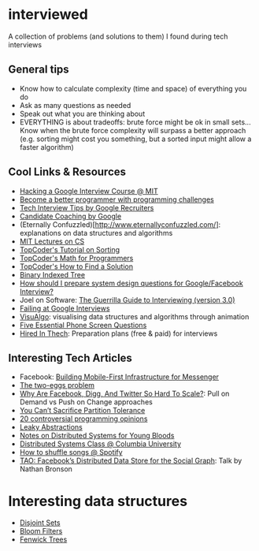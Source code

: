 # interviewed

A collection of problems (and solutions to them) I found during tech interviews

## General tips

- Know how to calculate complexity (time and space) of everything you do
- Ask as many questions as needed
- Speak out what you are thinking about
- EVERYTHING is about tradeoffs: brute force might be ok in small sets... Know when the brute force complexity will surpass a better approach (e.g. sorting might cost you something, but a sorted input might allow a faster algorithm)

## Cool Links & Resources

- [Hacking a Google Interview Course @ MIT](http://courses.csail.mit.edu/iap/interview)
- [Become a better programmer with programming challenges](http://macgyverdev.blogspot.se/2014/04/become-better-programmer-with.html)
- [Tech Interview Tips by Google Recruiters](https://www.google.com/about/careers/lifeatgoogle/hangouts-on-air-google-recruiters-share-technical-interview-tips.html)
- [Candidate Coaching by Google](http://www.youtube.com/watch?v=oWbUtlUhwa8)
- (Eternally Confuzzled)[http://www.eternallyconfuzzled.com/]: explanations on data structures and algorithms
- [MIT Lectures on CS](http://ocw.mit.edu/courses/electrical-engineering-and-computer-science/6-046j-introduction-to-algorithms-sma-5503-fall-2005/video-lectures)
- [TopCoder's Tutorial on Sorting](http://community.topcoder.com/tc?module=Static&d1=tutorials&d2=sorting)
- [TopCoder's Math for Programmers](http://community.topcoder.com/tc?module=Static&d1=tutorials&d2=math_for_topcoders)
- [TopCoder's How to Find a Solution](http://community.topcoder.com/tc?module=Static&d1=tutorials&d2=findSolution)
- [Binary Indexed Tree](http://community.topcoder.com/tc?module=Static&d1=tutorials&d2=binaryIndexedTrees)
- [How should I prepare system design questions for Google/Facebook Interview?](http://www.quora.com/How-should-I-prepare-system-design-questions-for-Google-Facebook-Interview)
- Joel on Software: [The Guerrilla Guide to Interviewing (version 3.0)](http://www.joelonsoftware.com/articles/GuerrillaInterviewing3.html)
- [Failing at Google Interviews](http://alexbowe.com/failing-at-google-interviews/)
- [VisuAlgo](http://www.comp.nus.edu.sg/~stevenha/visualization/index.html): visualising data structures and algorithms through animation
- [Five Essential Phone Screen Questions](https://sites.google.com/site/steveyegge2/five-essential-phone-screen-questions)
- [Hired In Thech](http://www.hiredintech.com): Preparation plans (free & paid) for interviews

## Interesting Tech Articles

- Facebook: [Building Mobile-First Infrastructure for Messenger](https://code.facebook.com/posts/820258981365363/building-mobile-first-infrastructure-for-messenger/)
- [The two-eggs problem](http://www.datagenetics.com/blog/july22012/index.html)
- [Why Are Facebook, Digg, And Twitter So Hard To Scale?](http://highscalability.com/blog/2009/10/13/why-are-facebook-digg-and-twitter-so-hard-to-scale.html): Pull on Demand vs Push on Change approaches
- [You Can’t Sacrifice Partition Tolerance](http://codahale.com/you-cant-sacrifice-partition-tolerance/)
- [20 controversial programming opinions](http://programmers.blogoverflow.com/2012/08/20-controversial-programming-opinions/)
- [Leaky Abstractions](http://www.joelonsoftware.com/articles/LeakyAbstractions.html)
- [Notes on Distributed Systems for Young Bloods](http://www.somethingsimilar.com/2013/01/14/notes-on-distributed-systems-for-young-bloods/)
- [Distributed Systems Class @ Columbia University](https://roxanageambasu.github.io/ds-class/)
- [How to shuffle songs @ Spotify](https://labs.spotify.com/2014/02/28/how-to-shuffle-songs)
- [TAO: Facebook’s Distributed Data Store for the Social Graph](https://www.usenix.org/conference/atc13/technical-sessions/presentation/bronson): Talk by Nathan Bronson

# Interesting data structures

- [Disjoint Sets](http://en.wikipedia.org/wiki/Disjoint-set_data_structure)
- [Bloom Filters](https://en.wikipedia.org/wiki/Bloom_filter)
- [Fenwick Trees](https://en.wikipedia.org/wiki/Fenwick_tree)
